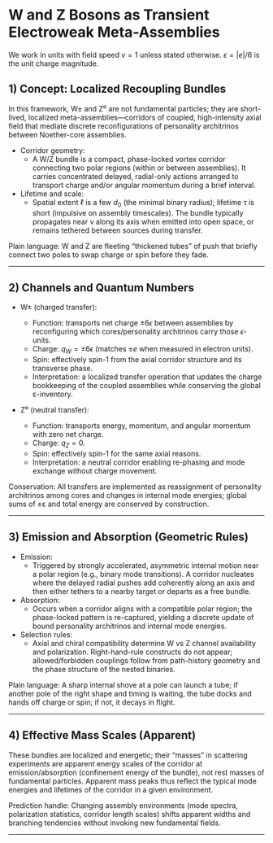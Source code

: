 # W and Z Bosons as Transient Electroweak Meta-Assemblies

We work in units with field speed $v=1$ unless stated otherwise. $\epsilon = |e|/6$ is the unit charge magnitude.

## 1) Concept: Localized Recoupling Bundles

In this framework, W± and Z⁰ are not fundamental particles; they are short-lived, localized meta-assemblies—corridors of coupled, high-intensity axial field that mediate discrete reconfigurations of personality architrinos between Noether-core assemblies.

- Corridor geometry:
  - A W/Z bundle is a compact, phase-locked vortex corridor connecting two polar regions (within or between assemblies). It carries concentrated delayed, radial-only actions arranged to transport charge and/or angular momentum during a brief interval.
- Lifetime and scale:
  - Spatial extent $\ell$ is a few $d_0$ (the minimal binary radius); lifetime $\tau$ is short (impulsive on assembly timescales). The bundle typically propagates near $v$ along its axis when emitted into open space, or remains tethered between sources during transfer.

Plain language: W and Z are fleeting “thickened tubes” of push that briefly connect two poles to swap charge or spin before they fade.

---

## 2) Channels and Quantum Numbers

- W± (charged transfer):
  - Function: transports net charge $\pm 6\epsilon$ between assemblies by reconfiguring which cores/personality architrinos carry those $\epsilon$-units.
  - Charge: $q_W = \pm 6\epsilon$ (matches $\pm e$ when measured in electron units).
  - Spin: effectively spin-1 from the axial corridor structure and its transverse phase.
  - Interpretation: a localized transfer operation that updates the charge bookkeeping of the coupled assemblies while conserving the global ε-inventory.

- Z⁰ (neutral transfer):
  - Function: transports energy, momentum, and angular momentum with zero net charge.
  - Charge: $q_Z = 0$.
  - Spin: effectively spin-1 for the same axial reasons.
  - Interpretation: a neutral corridor enabling re-phasing and mode exchange without charge movement.

Conservation: All transfers are implemented as reassignment of personality architrinos among cores and changes in internal mode energies; global sums of ±ε and total energy are conserved by construction.

---

## 3) Emission and Absorption (Geometric Rules)

- Emission:
  - Triggered by strongly accelerated, asymmetric internal motion near a polar region (e.g., binary mode transitions). A corridor nucleates where the delayed radial pushes add coherently along an axis and then either tethers to a nearby target or departs as a free bundle.
- Absorption:
  - Occurs when a corridor aligns with a compatible polar region; the phase-locked pattern is re-captured, yielding a discrete update of bound personality architrinos and internal mode energies.
- Selection rules:
  - Axial and chiral compatibility determine W vs Z channel availability and polarization. Right-hand-rule constructs do not appear; allowed/forbidden couplings follow from path-history geometry and the phase structure of the nested binaries.

Plain language: A sharp internal shove at a pole can launch a tube; if another pole of the right shape and timing is waiting, the tube docks and hands off charge or spin; if not, it decays in flight.

---

## 4) Effective Mass Scales (Apparent)

These bundles are localized and energetic; their “masses” in scattering experiments are apparent energy scales of the corridor at emission/absorption (confinement energy of the bundle), not rest masses of fundamental particles. Apparent mass peaks thus reflect the typical mode energies and lifetimes of the corridor in a given environment.

Prediction handle: Changing assembly environments (mode spectra, polarization statistics, corridor length scales) shifts apparent widths and branching tendencies without invoking new fundamental fields.

---
